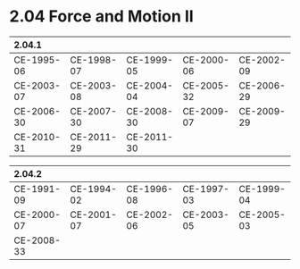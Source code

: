 # 2.04 Force and Motion II

| 2.04.1 |  |  |  |  |
| :--- | :--- | :--- | :--- | :--- |
| CE-1995-06 | CE-1998-07 | CE-1999-05 | CE-2000-06 | CE-2002-09 |
| CE-2003-07 | CE-2003-08 | CE-2004-04 | CE-2005-32 | CE-2006-29 |
| CE-2006-30 | CE-2007-30 | CE-2008-30 | CE-2009-07 | CE-2009-29 |
| CE-2010-31 | CE-2011-29 | CE-2011-30 |  |  |

| 2.04.2 |  |  |  |  |
| :--- | :--- | :--- | :--- | :--- |
| CE-1991-09 | CE-1994-02 | CE-1996-08 | CE-1997-03 | CE-1999-04 |
| CE-2000-07 | CE-2001-07 | CE-2002-06 | CE-2003-05 | CE-2005-03 |
| CE-2008-33 |  |  |  |  |

